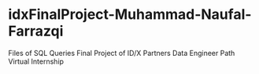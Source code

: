 # idxFinalProject-Muhammad-Naufal-Farrazqi
Files of SQL Queries Final Project of ID/X Partners Data Engineer Path Virtual Internship

